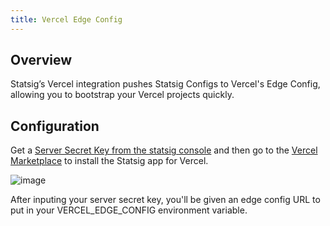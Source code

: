 ```yaml
---
title: Vercel Edge Config
---
```


## Overview
Statsig’s Vercel integration pushes Statsig Configs to Vercel's Edge Config, allowing you to bootstrap your Vercel projects quickly.

## Configuration
Get a [Server Secret Key from the statsig console](https://console.statsig.com/api_keys) and then go to the [Vercel Marketplace](https://vercel.com/integrations/statsig-edge-config) to install the Statsig app for Vercel.

![image](https://user-images.githubusercontent.com/87334575/195411328-b0dba9d6-0ed0-4a60-a609-684683bbc44f.png)

After inputing your server secret key, you'll be given an edge config URL to put in your VERCEL_EDGE_CONFIG environment variable.